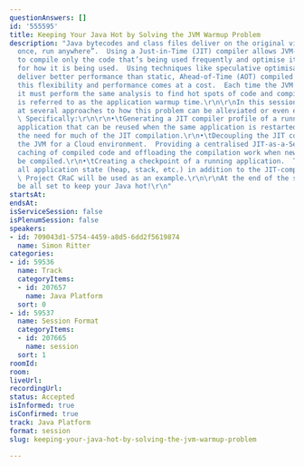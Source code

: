 ```yaml
---
questionAnswers: []
id: '555595'
title: Keeping Your Java Hot by Solving the JVM Warmup Problem
description: "Java bytecodes and class files deliver on the original vision of “write
  once, run anywhere”.  Using a Just-in-Time (JIT) compiler allows JVM-based applications
  to compile only the code that’s being used frequently and optimise it precisely
  for how it is being used.  Using techniques like speculative optimisation can often
  deliver better performance than static, Ahead-of-Time (AOT) compiled code.\r\n\r\nHowever,
  this flexibility and performance comes at a cost.  Each time the JVM starts an application,
  it must perform the same analysis to find hot spots of code and compile them.  This
  is referred to as the application warmup time.\r\n\r\nIn this session, we’ll look
  at several approaches to how this problem can be alleviated or even eliminated.
  \ Specifically:\r\n\r\n•\tGenerating a JIT compiler profile of a running, warmed-up
  application that can be reused when the same application is restarted, eliminating
  the need for much of the JIT compilation.\r\n•\tDecoupling the JIT compiler from
  the JVM for a Cloud environment.  Providing a centralised JIT-as-a-Service allows
  caching of compiled code and offloading the compilation work when new code must
  be compiled.\r\n•\tCreating a checkpoint of a running application.  This includes
  all application state (heap, stack, etc.) in addition to the JIT-compiled code.
  \ Project CRaC will be used as an example.\r\n\r\nAt the end of the session, you’ll
  be all set to keep your Java hot!\r\n"
startsAt: 
endsAt: 
isServiceSession: false
isPlenumSession: false
speakers:
- id: 709043d1-5754-4459-a8d5-6dd2f5619874
  name: Simon Ritter
categories:
- id: 59536
  name: Track
  categoryItems:
  - id: 207657
    name: Java Platform
  sort: 0
- id: 59537
  name: Session Format
  categoryItems:
  - id: 207665
    name: session
  sort: 1
roomId: 
room: 
liveUrl: 
recordingUrl: 
status: Accepted
isInformed: true
isConfirmed: true
track: Java Platform
format: session
slug: keeping-your-java-hot-by-solving-the-jvm-warmup-problem

---
```

